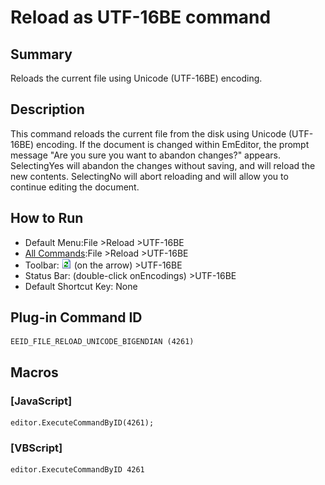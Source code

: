 # Reload as UTF-16BE command

## Summary

Reloads the current file using Unicode (UTF-16BE) encoding.

## Description

This command reloads the current file from the disk using Unicode (UTF-16BE)
encoding. If the document is changed within EmEditor, the prompt message
"Are you sure you want to abandon changes?" appears. SelectingYes
will abandon the changes without saving, and will reload the new contents.
SelectingNo will abort reloading and will allow you to continue
editing the document.

## How to Run

- Default Menu:File \>Reload \>UTF-16BE
- [All Commands](../tools/all_commands):File \>Reload
\>UTF-16BE
- Toolbar: ![](../../images/reload.gif) (on
the arrow) >UTF-16BE
- Status Bar: (double-click onEncodings) \>UTF-16BE
- Default Shortcut Key: None

## Plug-in Command ID

```
EEID_FILE_RELOAD_UNICODE_BIGENDIAN (4261)
```

## Macros

### \[JavaScript\]

```
editor.ExecuteCommandByID(4261);
```

### \[VBScript\]

```
editor.ExecuteCommandByID 4261
```
